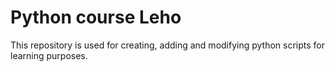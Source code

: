 # Python course Leho
This repository is used for creating, adding and modifying python scripts for learning purposes.

